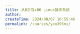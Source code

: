 ```yaml
---
title: 从0手写x86 Linux操作系统
author:
createTime: 2024/08/07 16:55:46
permalink: /courses/yoo395mi/
---
```

